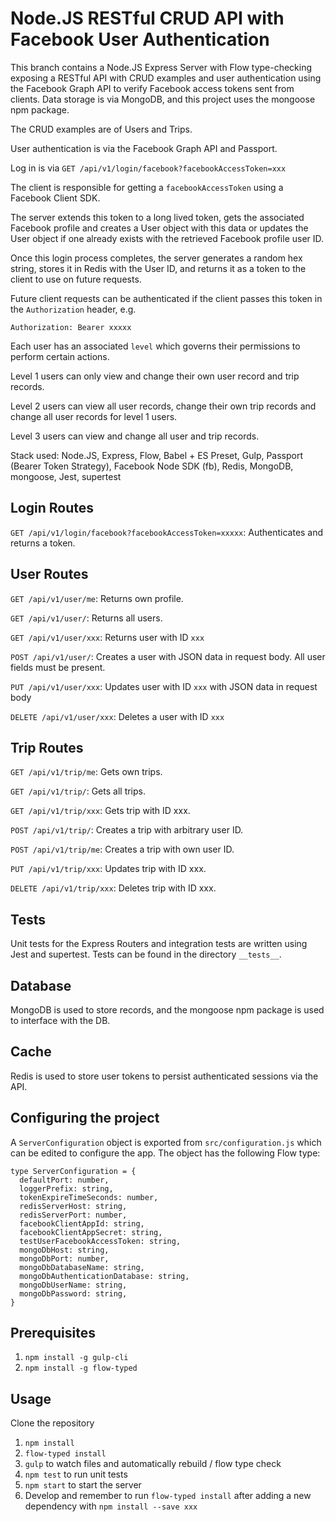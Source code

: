# Node.JS RESTful CRUD API with Facebook User Authentication

This branch contains a Node.JS Express Server with Flow type-checking
exposing a RESTful API with CRUD examples and user authentication using the
Facebook Graph API to verify Facebook access tokens sent from clients. Data
storage is via MongoDB, and this project uses the mongoose npm package.

The CRUD examples are of Users and Trips.

User authentication is via the Facebook Graph API and Passport.

Log in is via `GET /api/v1/login/facebook?facebookAccessToken=xxx`

The client is responsible for getting a `facebookAccessToken` using a Facebook
Client SDK.

The server extends this token to a long lived token, gets the associated Facebook
profile and creates a User object with this data or updates the User object if
one already exists with the retrieved Facebook profile user ID.

Once this login process completes, the server generates a random hex string,
stores it in Redis with the User ID, and returns it as a token to the client to
use on future requests.

Future client requests can be authenticated if the client passes this token in the
`Authorization` header, e.g.

`Authorization: Bearer xxxxx`

Each user has an associated `level` which governs their permissions to perform
certain actions.

Level 1 users can only view and change their own user record and trip records.

Level 2 users can view all user records, change their own trip records and change
all user records for level 1 users.

Level 3 users can view and change all user and trip records.

Stack used: Node.JS, Express, Flow, Babel + ES Preset, Gulp,
Passport (Bearer Token Strategy), Facebook Node SDK (fb), Redis, MongoDB, mongoose,
Jest, supertest

## Login Routes

`GET /api/v1/login/facebook?facebookAccessToken=xxxxx`: Authenticates and returns a token.

## User Routes

`GET /api/v1/user/me`: Returns own profile.

`GET /api/v1/user/`: Returns all users.

`GET /api/v1/user/xxx`: Returns user with ID `xxx`

`POST /api/v1/user/`: Creates a user with JSON data in request body. All user fields
must be present.

`PUT /api/v1/user/xxx`: Updates user with ID `xxx` with JSON data in request body

`DELETE /api/v1/user/xxx`: Deletes a user with ID `xxx`

## Trip Routes

`GET /api/v1/trip/me`: Gets own trips.

`GET /api/v1/trip/`: Gets all trips.

`GET /api/v1/trip/xxx`: Gets trip with ID xxx.

`POST /api/v1/trip/`: Creates a trip with arbitrary user ID.

`POST /api/v1/trip/me`: Creates a trip with own user ID.

`PUT /api/v1/trip/xxx`: Updates trip with ID xxx.

`DELETE /api/v1/trip/xxx`: Deletes trip with ID xxx.

## Tests

Unit tests for the Express Routers and integration tests are written using Jest
and supertest. Tests can be found in the directory `__tests__`.

## Database

MongoDB is used to store records, and the mongoose npm package is used to
interface with the DB.

## Cache

Redis is used to store user tokens to persist authenticated sessions via the API.

## Configuring the project

A `ServerConfiguration` object is exported from `src/configuration.js` which
can be edited to configure the app. The object has the following Flow type:

```
type ServerConfiguration = {
  defaultPort: number,
  loggerPrefix: string,
  tokenExpireTimeSeconds: number,
  redisServerHost: string,
  redisServerPort: number,
  facebookClientAppId: string,
  facebookClientAppSecret: string,
  testUserFacebookAccessToken: string,
  mongoDbHost: string,
  mongoDbPort: number,
  mongoDbDatabaseName: string,
  mongoDbAuthenticationDatabase: string,
  mongoDbUserName: string,
  mongoDbPassword: string,
}
```

## Prerequisites

1. `npm install -g gulp-cli`
2. `npm install -g flow-typed`

## Usage

Clone the repository

1. `npm install`
2. `flow-typed install`
3. `gulp` to watch files and automatically rebuild / flow type check
4. `npm test` to run unit tests
5. `npm start` to start the server
6. Develop and remember to run `flow-typed install` after adding a new
dependency with `npm install --save xxx`
